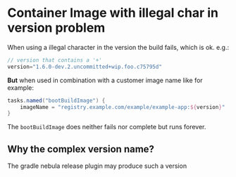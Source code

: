 # Container Image with illegal char in version problem

When using a illegal character in the version the build fails, which is ok.
e.g.:
```groovy
// version that contains a '+'
version="1.6.0-dev.2.uncommitted+wip.foo.c75795d"
```
**But** when used in combination with a customer image name like for example: 

```groovy
tasks.named("bootBuildImage") {
    imageName = "registry.example.com/example/example-app:${version}"
}
```

The `bootBuildImage` does neither fails nor complete but runs forever.

## Why the complex version name?

The gradle nebula release plugin may produce such a version
